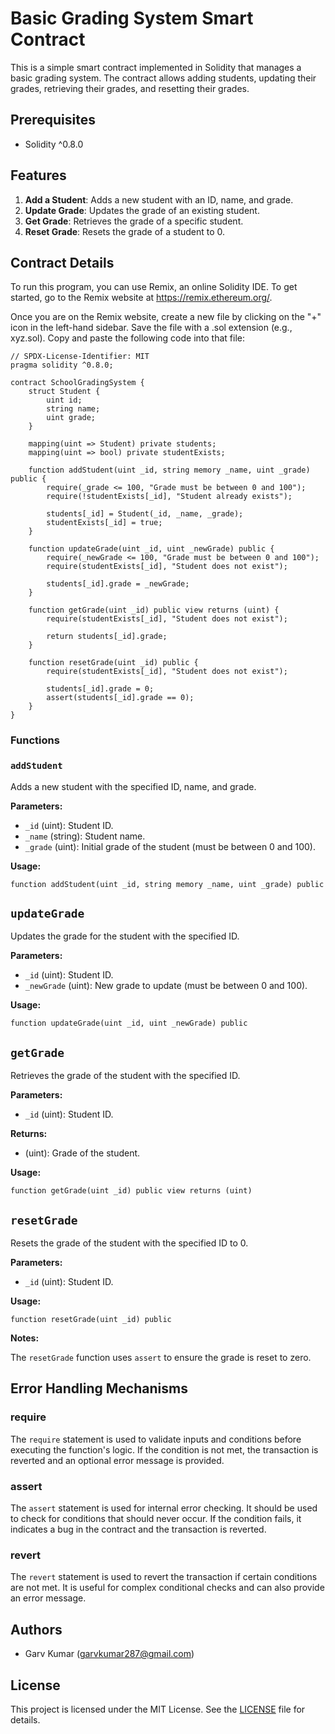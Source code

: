 # Basic Grading System Smart Contract

This is a simple smart contract implemented in Solidity that manages a basic grading system. The contract allows adding students, updating their grades, retrieving their grades, and resetting their grades.

## Prerequisites

- Solidity ^0.8.0

## Features

1. **Add a Student**: Adds a new student with an ID, name, and grade.
2. **Update Grade**: Updates the grade of an existing student.
3. **Get Grade**: Retrieves the grade of a specific student.
4. **Reset Grade**: Resets the grade of a student to 0.

## Contract Details


To run this program, you can use Remix, an online Solidity IDE. To get started, go to the Remix website at https://remix.ethereum.org/.

Once you are on the Remix website, create a new file by clicking on the "+" icon in the left-hand sidebar. Save the file with a .sol extension (e.g., xyz.sol). Copy and paste the following code into that file:
```solidity
// SPDX-License-Identifier: MIT
pragma solidity ^0.8.0;

contract SchoolGradingSystem {
    struct Student {
        uint id;
        string name;
        uint grade;
    }

    mapping(uint => Student) private students;
    mapping(uint => bool) private studentExists;

    function addStudent(uint _id, string memory _name, uint _grade) public {
        require(_grade <= 100, "Grade must be between 0 and 100");
        require(!studentExists[_id], "Student already exists");

        students[_id] = Student(_id, _name, _grade);
        studentExists[_id] = true;
    }

    function updateGrade(uint _id, uint _newGrade) public {
        require(_newGrade <= 100, "Grade must be between 0 and 100");
        require(studentExists[_id], "Student does not exist");

        students[_id].grade = _newGrade;
    }

    function getGrade(uint _id) public view returns (uint) {
        require(studentExists[_id], "Student does not exist");

        return students[_id].grade;
    }

    function resetGrade(uint _id) public {
        require(studentExists[_id], "Student does not exist");

        students[_id].grade = 0;
        assert(students[_id].grade == 0);
    }
}

```

### Functions

### `addStudent`

Adds a new student with the specified ID, name, and grade.

**Parameters:**
- `_id` (uint): Student ID.
- `_name` (string): Student name.
- `_grade` (uint): Initial grade of the student (must be between 0 and 100).

**Usage:**
```solidity
function addStudent(uint _id, string memory _name, uint _grade) public
```

## `updateGrade`

Updates the grade for the student with the specified ID.

**Parameters:**
- `_id` (uint): Student ID.
- `_newGrade` (uint): New grade to update (must be between 0 and 100).

**Usage:**
```solidity
function updateGrade(uint _id, uint _newGrade) public
```

## `getGrade`

Retrieves the grade of the student with the specified ID.

**Parameters:**
- `_id` (uint): Student ID.

**Returns:**
- (uint): Grade of the student.

**Usage:**
```solidity
function getGrade(uint _id) public view returns (uint)
```

## `resetGrade`

Resets the grade of the student with the specified ID to 0.

**Parameters:**
- `_id` (uint): Student ID.

**Usage:**
```solidity
function resetGrade(uint _id) public
```

**Notes:**

The `resetGrade` function uses `assert` to ensure the grade is reset to zero.

## Error Handling Mechanisms

### require

The `require` statement is used to validate inputs and conditions before executing the function's logic. If the condition is not met, the transaction is reverted and an optional error message is provided.

### assert

The `assert` statement is used for internal error checking. It should be used to check for conditions that should never occur. If the condition fails, it indicates a bug in the contract and the transaction is reverted.

### revert

The `revert` statement is used to revert the transaction if certain conditions are not met. It is useful for complex conditional checks and can also provide an error message.

## Authors

- Garv Kumar (garvkumar287@gmail.com)

## License

This project is licensed under the MIT License. See the [LICENSE](LICENSE) file for details.
